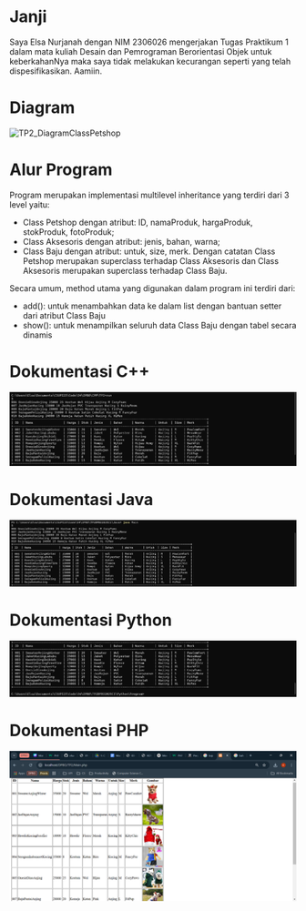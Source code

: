 # Janji
Saya Elsa Nurjanah dengan NIM 2306026 mengerjakan Tugas Praktikum 1 dalam mata kuliah Desain dan Pemrograman Berorientasi Objek untuk keberkahanNya maka saya tidak melakukan kecurangan seperti yang telah dispesifikasikan. Aamiin.

# Diagram
![TP2_DiagramClassPetshop](https://github.com/user-attachments/assets/a50312b0-001e-4e29-a6a8-53fbea8090b9)

# Alur Program
Program merupakan implementasi multilevel inheritance yang terdiri dari 3 level yaitu:
- Class Petshop dengan atribut: ID, namaProduk, hargaProduk, stokProduk, fotoProduk; 
- Class Aksesoris dengan atribut: jenis, bahan, warna;
- Class Baju dengan atribut: untuk, size, merk.
  Dengan catatan Class Petshop merupakan superclass terhadap Class Aksesoris dan Class Aksesoris merupakan superclass terhadap Class Baju.

Secara umum, method utama yang digunakan dalam program ini terdiri dari:
- add(): untuk menambahkan data ke dalam list dengan bantuan setter dari atribut Class Baju
- show(): untuk menampilkan seluruh data Class Baju dengan tabel secara dinamis

# Dokumentasi C++
![CPP.1](https://github.com/elsanrj/TP2DPBO2025C1/blob/main/CPP/Dokumentasi/1.png?raw=true)

# Dokumentasi Java
![Java.1](https://github.com/elsanrj/TP2DPBO2025C1/blob/main/Java/Dokumentasi/1.png?raw=true)

# Dokumentasi Python
![Python.1](https://github.com/elsanrj/TP2DPBO2025C1/blob/main/Python/Dokumentasi/1.png?raw=true)

# Dokumentasi PHP
![PHP.1](https://github.com/elsanrj/TP2DPBO2025C1/blob/main/PHP/Dokumentasi/1.png?raw=true)
